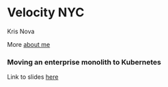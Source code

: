 # Velocity NYC

Kris Nova

More [about me](github.com/kris-nova/me)

### Moving an enterprise monolith to Kubernetes

Link to slides [here](https://docs.google.com/presentation/d/1VNWaWnbP8P2k5hTJHj3IcxaZDKyamsgybs72GGKrxk0)
